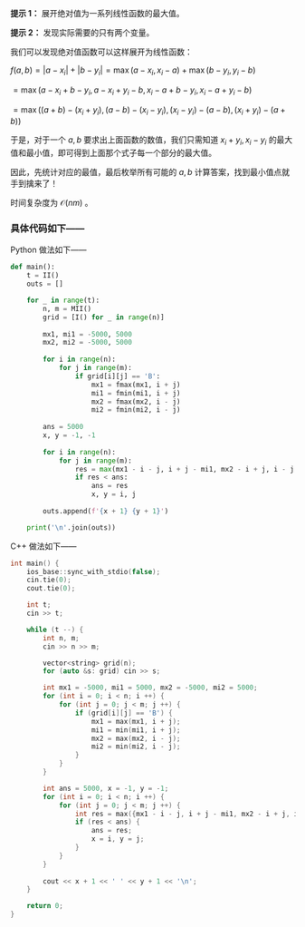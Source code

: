 **提示 1：** 展开绝对值为一系列线性函数的最大值。

**提示 2：** 发现实际需要的只有两个变量。

我们可以发现绝对值函数可以这样展开为线性函数：

$f(a,b)=|a-x_i|+|b-y_i|=\max(a-x_i, x_i-a)+\max(b-y_i, y_i-b)$

$=\max(a-x_i+b-y_i,a-x_i+y_i-b,x_i-a+b-y_i,x_i-a+y_i-b)$

$=\max((a+b)-(x_i+y_i),(a-b)-(x_i-y_i),(x_i-y_i)-(a-b),(x_i+y_i)-(a+b))$

于是，对于一个 $a,b$ 要求出上面函数的数值，我们只需知道 $x_i+y_i,x_i-y_i$ 的最大值和最小值，即可得到上面那个式子每一个部分的最大值。

因此，先统计对应的最值，最后枚举所有可能的 $a,b$ 计算答案，找到最小值点就手到擒来了！

时间复杂度为 $\mathcal{O}(nm)$ 。

### 具体代码如下——

Python 做法如下——

```Python []
def main():
    t = II()
    outs = []

    for _ in range(t):
        n, m = MII()
        grid = [I() for _ in range(n)]
        
        mx1, mi1 = -5000, 5000
        mx2, mi2 = -5000, 5000
        
        for i in range(n):
            for j in range(m):
                if grid[i][j] == 'B':
                    mx1 = fmax(mx1, i + j)
                    mi1 = fmin(mi1, i + j)
                    mx2 = fmax(mx2, i - j)
                    mi2 = fmin(mi2, i - j)
        
        ans = 5000
        x, y = -1, -1
        
        for i in range(n):
            for j in range(m):
                res = max(mx1 - i - j, i + j - mi1, mx2 - i + j, i - j - mi2)
                if res < ans:
                    ans = res
                    x, y = i, j
        
        outs.append(f'{x + 1} {y + 1}')

    print('\n'.join(outs))
```

C++ 做法如下——

```cpp []
int main() {
    ios_base::sync_with_stdio(false);
    cin.tie(0);
    cout.tie(0);

    int t;
    cin >> t;

    while (t --) {
        int n, m;
        cin >> n >> m;

        vector<string> grid(n);
        for (auto &s: grid) cin >> s;

        int mx1 = -5000, mi1 = 5000, mx2 = -5000, mi2 = 5000;
        for (int i = 0; i < n; i ++) {
            for (int j = 0; j < m; j ++) {
                if (grid[i][j] == 'B') {
                    mx1 = max(mx1, i + j);
                    mi1 = min(mi1, i + j);
                    mx2 = max(mx2, i - j);
                    mi2 = min(mi2, i - j);
                }
            }
        }

        int ans = 5000, x = -1, y = -1;
        for (int i = 0; i < n; i ++) {
            for (int j = 0; j < m; j ++) {
                int res = max({mx1 - i - j, i + j - mi1, mx2 - i + j, i - j - mi2});
                if (res < ans) {
                    ans = res;
                    x = i, y = j;
                }
            }
        }
        
        cout << x + 1 << ' ' << y + 1 << '\n';
    }

    return 0;
}
```